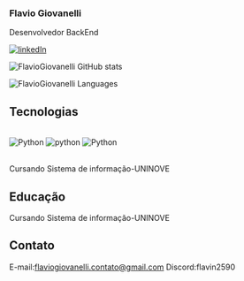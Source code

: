 ### Flavio Giovanelli
Desenvolvedor BackEnd


[![linkedIn](https://img.shields.io/badge/LinkedIn-0077B5?style=for-the-badge&logo=linkedin&logoColor=white)](https://www.linkedin.com/in/flaviogiovanelli123/)

![FlavioGiovanelli GitHub stats](https://github-readme-stats.vercel.app/api?username=FlavioGiovanelli&show_icons=true&theme=radical)

![FlavioGiovanelli Languages](https://github-readme-stats.vercel.app/api/top-langs/?username=FlavioGiovanelli&theme=blue-green)

## Tecnologias

<div style="display: inline_block"><br/>
  <img aling="center" alt="Python" src="https://img.shields.io/badge/Python-3776AB?style=for-the-badge&logo=python&logoColor=white"/>
  <img aling="center" alt="python" src="https://img.shields.io/badge/GIT-E44C30?style=for-the-badge&logo=git&logoColor=white">
  <img aling="center" alt="Python" src="https://img.shields.io/badge/GitHub-100000?style=for-the-badge&logo=github&logoColor=white"/>
  </div><br>

  Cursando Sistema de informação-UNINOVE


## Educação
  Cursando Sistema de informação-UNINOVE


    
## Contato
  E-mail:flaviogiovanelli.contato@gmail.com
  Discord:flavin2590

  
 
